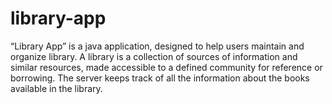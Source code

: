 # library-app
“Library App” is a java application, designed to help users maintain and organize library.
A library is a collection of sources of information and similar resources, made accessible to a defined community for reference or borrowing.
The server keeps track of all the information about the books available in the library.
